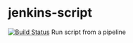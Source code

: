# jenkins-script
[![Build Status](http://4.231.48.143/buildStatus/icon?job=jenkins-script-pipeline)](http://4.231.48.143/job/jenkins-script-pipeline/)
Run script from a pipeline
